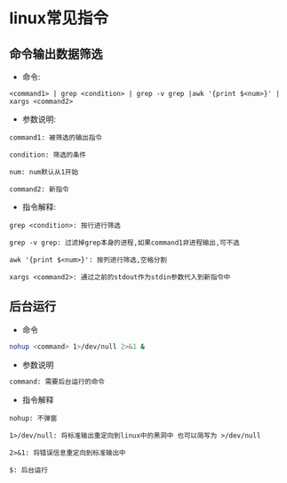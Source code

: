 # linux常见指令

## 命令输出数据筛选

* 命令:

```Shell script
<command1> | grep <condition> | grep -v grep |awk '{print $<num>}' | xargs <command2>
```

* 参数说明:

```text
command1: 被筛选的输出指令

condition: 筛选的条件

num: num默认从1开始

command2: 新指令
```

* 指令解释:
  
```text
grep <condition>: 按行进行筛选

grep -v grep: 过滤掉grep本身的进程,如果command1非进程输出,可不选

awk '{print $<num>}': 按列进行筛选,空格分割

xargs <command2>: 通过之前的stdout作为stdin参数代入到新指令中
```

## 后台运行

* 命令

```bash
nohup <command> 1>/dev/null 2>&1 &
```
* 参数说明

```bash
command: 需要后台运行的命令
```
* 指令解释

```text
nohup: 不弹窗

1>/dev/null: 将标准输出重定向到linux中的黑洞中 也可以简写为 >/dev/null

2>&1: 将错误信息重定向到标准输出中

$: 后台运行
```
